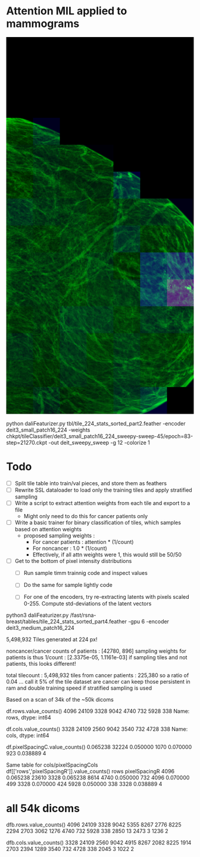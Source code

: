 # Attention MIL applied to mammograms

![alt text](attentionMIL.png)



python daliFeaturizer.py tbl/tile_224_stats_sorted_part2.feather -encoder deit3_small_patch16_224 -weights chkpt/tileClassifier/deit3_small_patch16_224_sweepy-sweep-45/epoch\=83-step\=21270.ckpt  -out deit_sweepy_sweep -g 12 -colorize 1



# Todo
* [ ] Split tile table into train/val pieces, and store them as feathers
* [ ] Rewrite SSL dataloader to load only the training tiles and apply stratified sampling
* [ ] Write a script to extract attention weights from each tile and export to a file
  * Might only need to do this for cancer patients only
* [ ] Write a basic trainer for binary classification of tiles, which samples based on attention weights
  * proposed sampling weights : 
    * For cancer patients : attention * (1/count)
    * For noncancer : 1.0 * (1/count)
    * Effectively, if all attn weights were 1, this would still be 50/50
* [ ] Get to the bottom of pixel intensity distributions
  * [ ] Run sample timm trainnig code and inspect values
  * [ ] Do the same for sample lightly code 
  * [ ] For one of the encoders, try re-extracting latents with pixels scaled 0-255. Compute std-deviations of the latent vectors


python3 daliFeaturizer.py /fast/rsna-breast/tables/tile_224_stats_sorted_part4.feather -gpu 6  -encoder deit3_medium_patch16_224


5,498,932 Tiles generated at 224 px!

noncancer/cancer counts of patients : [42780, 896]
sampling weights for patients is thus 1/count : [2.3375e-05, 1.1161e-03]
if sampling tiles and not patients, this looks different!

total tilecount : 5,498,932
tiles from cancer patients : 225,380
so a ratio of 0.04 ... call it 5% of the tile dataset are cancer
can keep those persistent in ram and double training speed if stratified sampling is used


Based on a scan of 34k of the ~50k dicoms

df.rows.value_counts()
  4096    24109
  3328     9042
  4740      732
  5928      338
  Name: rows, dtype: int64

df.cols.value_counts()
  3328    24109
  2560     9042
  3540      732
  4728      338
  Name: cols, dtype: int64



df.pixelSpacingC.value_counts()
  0.065238    32224
  0.050000     1070
  0.070000      923
  0.038889        4

Same table for cols/pixelSpacingCols
df[['rows','pixelSpacingR']].value_counts()
  rows  pixelSpacingR
  4096  0.065238         23610
  3328  0.065238          8614
  4740  0.050000           732
  4096  0.070000           499
  3328  0.070000           424
  5928  0.050000           338
  3328  0.038889             4


# all 54k dicoms

dfb.rows.value_counts()
4096    24109
3328     9042
5355     8267
2776     8225
2294     2703
3062     1276
4740      732
5928      338
2850       13
2473        3
1236        2

dfb.cols.value_counts()
3328    24109
2560     9042
4915     8267
2082     8225
1914     2703
2394     1289
3540      732
4728      338
2045        3
1022        2



